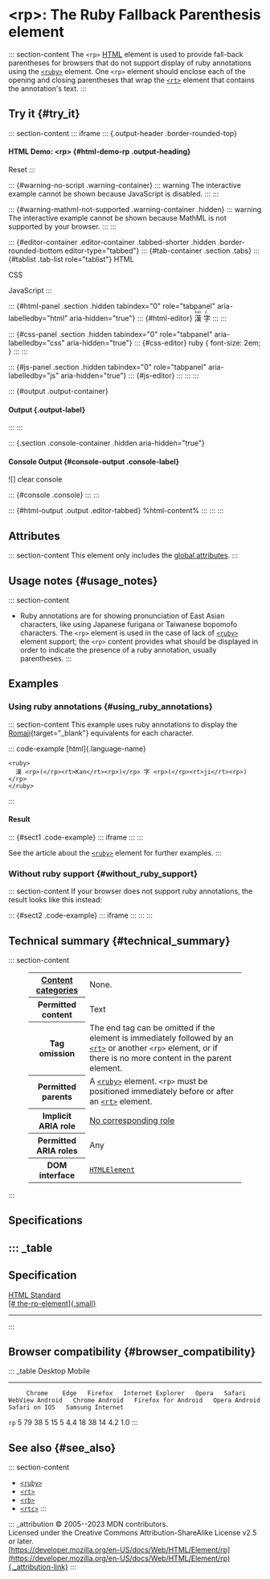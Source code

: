 

# \<rp\>: The Ruby Fallback Parenthesis element



::: section-content
The `<rp>` [HTML](../index) element is used to provide fall-back
parentheses for browsers that do not support display of ruby annotations
using the [`<ruby>`](ruby) element. One `<rp>` element should enclose
each of the opening and closing parentheses that wrap the [`<rt>`](rt)
element that contains the annotation\'s text.
:::

## Try it {#try_it}

::: section-content
::: iframe
::: {.output-header .border-rounded-top}
#### HTML Demo: \<rp\> {#html-demo-rp .output-heading}

Reset
:::

::: {#warning-no-script .warning-container}
::: warning
The interactive example cannot be shown because JavaScript is disabled.
:::
:::

::: {#warning-mathml-not-supported .warning-container .hidden}
::: warning
The interactive example cannot be shown because MathML is not supported
by your browser.
:::
:::

::: {#editor-container .editor-container .tabbed-shorter .hidden .border-rounded-bottom editor-type="tabbed"}
::: {#tab-container .section .tabs}
::: {#tablist .tab-list role="tablist"}
HTML

CSS

JavaScript
:::

::: {#html-panel .section .hidden tabindex="0" role="tabpanel" aria-labelledby="html" aria-hidden="true"}
::: {#html-editor}
    <ruby> 漢 <rp>(</rp><rt>kan</rt><rp>)</rp> 字 <rp>(</rp><rt>ji</rt><rp>)</rp> </ruby>
:::
:::

::: {#css-panel .section .hidden tabindex="0" role="tabpanel" aria-labelledby="css" aria-hidden="true"}
::: {#css-editor}
    ruby {
      font-size: 2em;
    }
:::
:::

::: {#js-panel .section .hidden tabindex="0" role="tabpanel" aria-labelledby="js" aria-hidden="true"}
::: {#js-editor}
:::
:::
:::

::: {#output .output-container}
#### Output {.output-label}
:::
:::

::: {.section .console-container .hidden aria-hidden="true"}
#### Console Output {#console-output .console-label}

![]
clear console

::: {#console .console}
:::
:::

::: {#html-output .output .editor-tabbed}
%html-content%
:::
:::
:::

## Attributes

::: section-content
This element only includes the [global
attributes](../global_attributes).
:::

## Usage notes {#usage_notes}

::: section-content
-   Ruby annotations are for showing pronunciation of East Asian
    characters, like using Japanese furigana or Taiwanese bopomofo
    characters. The `<rp>` element is used in the case of lack of
    [`<ruby>`](ruby) element support; the `<rp>` content provides what
    should be displayed in order to indicate the presence of a ruby
    annotation, usually parentheses.
:::

## Examples

### Using ruby annotations {#using_ruby_annotations}

::: section-content
This example uses ruby annotations to display the
[Romaji](https://en.wikipedia.org/wiki/Romaji){target="_blank"}
equivalents for each character.

::: code-example
[html]{.language-name}

``` {signature="Y+5q/G3EBi/ofswS5LfyI/FrJgypPFnlRQxpSurHYlA=" data-language="html"}
<ruby>
  漢 <rp>(</rp><rt>Kan</rt><rp>)</rp> 字 <rp>(</rp><rt>ji</rt><rp>)</rp>
</ruby>
```
:::

#### Result

::: {#sect1 .code-example}
::: iframe
:::
:::

See the article about the [`<ruby>`](ruby) element for further examples.
:::

### Without ruby support {#without_ruby_support}

::: section-content
If your browser does not support ruby annotations, the result looks like
this instead:

::: {#sect2 .code-example}
::: iframe
:::
:::
:::

## Technical summary {#technical_summary}

::: section-content
<figure class="table-container">
<div class="_table">
<table class="properties">
<tbody>
<tr class="odd">
<th scope="row"><a href="../content_categories">Content
categories</a></th>
<td>None.</td>
</tr>
<tr class="even">
<th scope="row">Permitted content</th>
<td>Text</td>
</tr>
<tr class="odd">
<th scope="row">Tag omission</th>
<td>The end tag can be omitted if the element is immediately followed by
an <a href="rt"><code>&lt;rt&gt;</code></a> or another
<code>&lt;rp&gt;</code> element, or if there is no more content in the
parent element.</td>
</tr>
<tr class="even">
<th scope="row">Permitted parents</th>
<td>A <a href="ruby"><code>&lt;ruby&gt;</code></a> element.
<code>&lt;rp&gt;</code> must be positioned immediately before or after
an <a href="rt"><code>&lt;rt&gt;</code></a> element.</td>
</tr>
<tr class="odd">
<th scope="row">Implicit ARIA role</th>
<td><a href="https://www.w3.org/TR/html-aria/#dfn-no-corresponding-role"
target="_blank">No corresponding role</a></td>
</tr>
<tr class="even">
<th scope="row">Permitted ARIA roles</th>
<td>Any</td>
</tr>
<tr class="odd">
<th scope="row">DOM interface</th>
<td><a
href="https://developer.mozilla.org/en-US/docs/Web/API/HTMLElement"><code>HTMLElement</code></a></td>
</tr>
</tbody>
</table>

</figure>
:::

## Specifications

::: _table
  -----------------------------------------------------------------------------------------------------------
  Specification
  -----------------------------------------------------------------------------------------------------------
  [HTML Standard\
  [\#
  the-rp-element]{.small}](https://html.spec.whatwg.org/multipage/text-level-semantics.html#the-rp-element)

  -----------------------------------------------------------------------------------------------------------
:::

## Browser compatibility {#browser_compatibility}

::: _table
         Desktop                                                         Mobile                                                                                   
  ------ --------- ------ --------- ------------------- ------- -------- ----------------- ---------------- --------------------- --------------- --------------- ------------------
         Chrome    Edge   Firefox   Internet Explorer   Opera   Safari   WebView Android   Chrome Android   Firefox for Android   Opera Android   Safari on IOS   Samsung Internet
  `rp`   5         79     38        5                   15      5        4.4               18               38                    14              4.2             1.0
:::

## See also {#see_also}

::: section-content
-   [`<ruby>`](ruby)
-   [`<rt>`](rt)
-   [`<rb>`](rb)
-   [`<rtc>`](rtc)
:::

::: _attribution
© 2005--2023 MDN contributors.\
Licensed under the Creative Commons Attribution-ShareAlike License v2.5
or later.\
[https://developer.mozilla.org/en-US/docs/Web/HTML/Element/rp](https://developer.mozilla.org/en-US/docs/Web/HTML/Element/rp){._attribution-link}
:::
